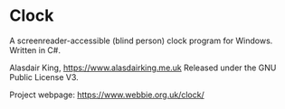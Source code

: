 Clock
=====

A screenreader-accessible (blind person) clock program for Windows. Written in C#. 

Alasdair King, https://www.alasdairking.me.uk
Released under the GNU Public License V3. 

Project webpage:
https://www.webbie.org.uk/clock/